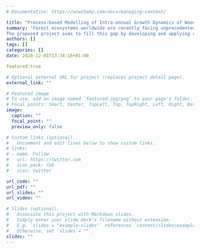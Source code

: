 ```yaml
---
# Documentation: https://wowchemy.com/docs/managing-content/

title: "Process-based Modelling of Intra-annual Growth Dynamics of Woody Species"
summary: "Forest ecosystems worldwide are recently facing unprecedented climate change. Both environmental and socio-economic importance of forests increases the need for understanding their responses to climate change in all spatial (from cells to ecosystems) and temporal (from intra-annual to multi-centennial) scales. However, studies on the multi-decadal shifts in intra-annual growth dynamics are missing due to the lack of sites with long direct intra-annual monitoring of cambial activity.
The proposed project aims to fill this gap by developing and applying climatically-driven process-based models to produce long chronologies of intra-annual growth dynamics (cambial phenology and kinetics of wood formation) over large spatial gradients from coastal lowlands to treeline. Simulated series of growth dynamics are used to quantify individual species intra-annual growth plasticity as a predictor for the future performance under changing environmental conditions."
authors: []
tags: []
categories: []
date: 2020-12-01T13:34:16+01:00

featured:true

# Optional external URL for project (replaces project detail page).
external_link: ""

# Featured image
# To use, add an image named `featured.jpg/png` to your page's folder.
# Focal points: Smart, Center, TopLeft, Top, TopRight, Left, Right, BottomLeft, Bottom, BottomRight.
image:
  caption: ""
  focal_point: ""
  preview_only: false

# Custom links (optional).
#   Uncomment and edit lines below to show custom links.
# links:
# - name: Follow
#   url: https://twitter.com
#   icon_pack: fab
#   icon: twitter

url_code: ""
url_pdf: ""
url_slides: ""
url_video: ""

# Slides (optional).
#   Associate this project with Markdown slides.
#   Simply enter your slide deck's filename without extension.
#   E.g. `slides = "example-slides"` references `content/slides/example-slides.md`.
#   Otherwise, set `slides = ""`.
slides: ""
---
```

